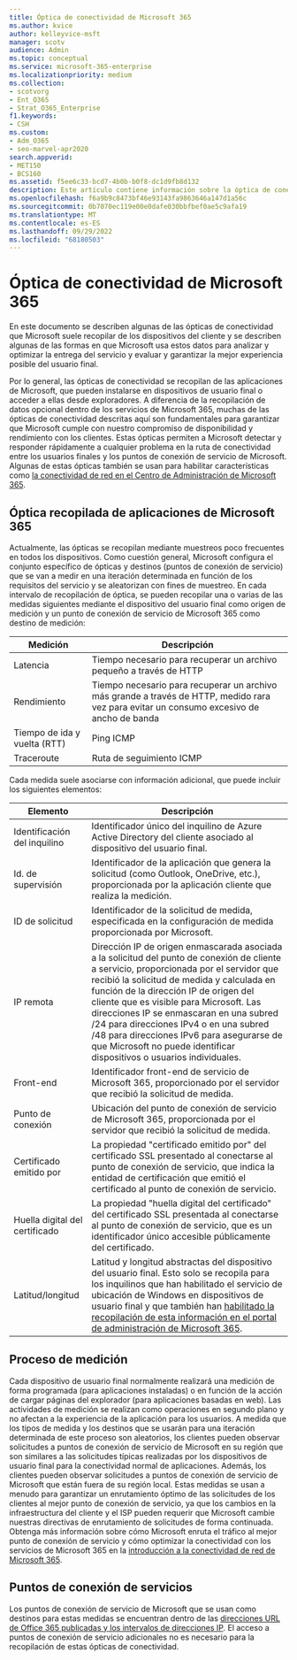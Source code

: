 ```yaml
---
title: Óptica de conectividad de Microsoft 365
ms.author: kvice
author: kelleyvice-msft
manager: scotv
audience: Admin
ms.topic: conceptual
ms.service: microsoft-365-enterprise
ms.localizationpriority: medium
ms.collection:
- scotvorg
- Ent_O365
- Strat_O365_Enterprise
f1.keywords:
- CSH
ms.custom:
- Adm_O365
- seo-marvel-apr2020
search.appverid:
- MET150
- BCS160
ms.assetid: f5ee6c33-bcd7-4b0b-b0f8-dc1d9fb8d132
description: Este artículo contiene información sobre la óptica de conectividad de Microsoft 365.
ms.openlocfilehash: f6a9b9c8473bf46e93143fa9863646a147d1a56c
ms.sourcegitcommit: 0b7070ec119e00e0dafe030bbfbef0ae5c9afa19
ms.translationtype: MT
ms.contentlocale: es-ES
ms.lasthandoff: 09/29/2022
ms.locfileid: "68180503"
---
```

# <a name="microsoft-365-connectivity-optics"></a>Óptica de conectividad de Microsoft 365

En este documento se describen algunas de las ópticas de conectividad que Microsoft suele recopilar de los dispositivos del cliente y se describen algunas de las formas en que Microsoft usa estos datos para analizar y optimizar la entrega del servicio y evaluar y garantizar la mejor experiencia posible del usuario final.

Por lo general, las ópticas de conectividad se recopilan de las aplicaciones de Microsoft, que pueden instalarse en dispositivos de usuario final o acceder a ellas desde exploradores. A diferencia de la recopilación de datos opcional dentro de los servicios de Microsoft 365, muchas de las ópticas de conectividad descritas aquí son fundamentales para garantizar que Microsoft cumple con nuestro compromiso de disponibilidad y rendimiento con los clientes. Estas ópticas permiten a Microsoft detectar y responder rápidamente a cualquier problema en la ruta de conectividad entre los usuarios finales y los puntos de conexión de servicio de Microsoft. Algunas de estas ópticas también se usan para habilitar características como [la conectividad de red en el Centro de Administración de Microsoft 365](office-365-network-mac-perf-overview.md).

## <a name="optics-collected-from-microsoft-365-applications"></a>Óptica recopilada de aplicaciones de Microsoft 365

Actualmente, las ópticas se recopilan mediante muestreos poco frecuentes en todos los dispositivos. Como cuestión general, Microsoft configura el conjunto específico de ópticas y destinos (puntos de conexión de servicio) que se van a medir en una iteración determinada en función de los requisitos del servicio y se aleatorizan con fines de muestreo.
En cada intervalo de recopilación de óptica, se pueden recopilar una o varias de las medidas siguientes mediante el dispositivo del usuario final como origen de medición y un punto de conexión de servicio de Microsoft 365 como destino de medición:

| Medición | Descripción |
| --- | --- |
| Latencia | Tiempo necesario para recuperar un archivo pequeño a través de HTTP |
| Rendimiento | Tiempo necesario para recuperar un archivo más grande a través de HTTP, medido rara vez para evitar un consumo excesivo de ancho de banda |
| Tiempo de ida y vuelta (RTT) | Ping ICMP |
| Traceroute | Ruta de seguimiento ICMP |

Cada medida suele asociarse con información adicional, que puede incluir los siguientes elementos:

| Elemento | Descripción |
| --- | --- |
| Identificación del inquilino | Identificador único del inquilino de Azure Active Directory del cliente asociado al dispositivo del usuario final. |
| Id. de supervisión | Identificador de la aplicación que genera la solicitud (como Outlook, OneDrive, etc.), proporcionada por la aplicación cliente que realiza la medición. |
| ID de solicitud | Identificador de la solicitud de medida, especificada en la configuración de medida proporcionada por Microsoft. |
| IP remota | Dirección IP de origen enmascarada asociada a la solicitud del punto de conexión de cliente a servicio, proporcionada por el servidor que recibió la solicitud de medida y calculada en función de la dirección IP de origen del cliente que es visible para Microsoft. Las direcciones IP se enmascaran en una subred /24 para direcciones IPv4 o en una subred /48 para direcciones IPv6 para asegurarse de que Microsoft no puede identificar dispositivos o usuarios individuales. |
| Front-end | Identificador front-end de servicio de Microsoft 365, proporcionado por el servidor que recibió la solicitud de medida. |
| Punto de conexión | Ubicación del punto de conexión de servicio de Microsoft 365, proporcionada por el servidor que recibió la solicitud de medida. |
| Certificado emitido por | La propiedad "certificado emitido por" del certificado SSL presentado al conectarse al punto de conexión de servicio, que indica la entidad de certificación que emitió el certificado al punto de conexión de servicio. |
| Huella digital del certificado | La propiedad "huella digital del certificado" del certificado SSL presentada al conectarse al punto de conexión de servicio, que es un identificador único accesible públicamente del certificado. |
| Latitud/longitud | Latitud y longitud abstractas del dispositivo del usuario final. Esto solo se recopila para los inquilinos que han habilitado el servicio de ubicación de Windows en dispositivos de usuario final y que también han [habilitado la recopilación de esta información en el portal de administración de Microsoft 365](office-365-network-mac-perf-overview.md#1-enable-windows-location-services). |

## <a name="measurement-process"></a>Proceso de medición

Cada dispositivo de usuario final normalmente realizará una medición de forma programada (para aplicaciones instaladas) o en función de la acción de cargar páginas del explorador (para aplicaciones basadas en web). Las actividades de medición se realizan como operaciones en segundo plano y no afectan a la experiencia de la aplicación para los usuarios. A medida que los tipos de medida y los destinos que se usarán para una iteración determinada de este proceso son aleatorios, los clientes pueden observar solicitudes a puntos de conexión de servicio de Microsoft en su región que son similares a las solicitudes típicas realizadas por los dispositivos de usuario final para la conectividad normal de aplicaciones. Además, los clientes pueden observar solicitudes a puntos de conexión de servicio de Microsoft que están fuera de su región local. Estas medidas se usan a menudo para garantizar un enrutamiento óptimo de las solicitudes de los clientes al mejor punto de conexión de servicio, ya que los cambios en la infraestructura del cliente y el ISP pueden requerir que Microsoft cambie nuestras directivas de enrutamiento de solicitudes de forma continuada. Obtenga más información sobre cómo Microsoft enruta el tráfico al mejor punto de conexión de servicio y cómo optimizar la conectividad con los servicios de Microsoft 365 en la [introducción a la conectividad de red de Microsoft 365](microsoft-365-networking-overview.md).

## <a name="service-endpoints"></a>Puntos de conexión de servicios

Los puntos de conexión de servicio de Microsoft que se usan como destinos para estas medidas se encuentran dentro de las [direcciones URL de Office 365 publicadas y los intervalos de direcciones IP](urls-and-ip-address-ranges.md). El acceso a puntos de conexión de servicio adicionales no es necesario para la recopilación de estas ópticas de conectividad.
